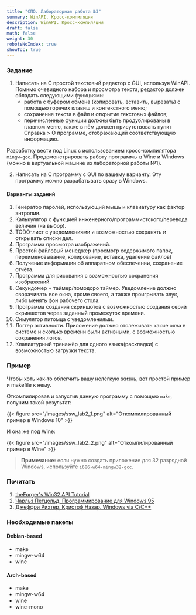 ```yaml
---
title: "СПО. Лабораторная работа №3"
summary: WinAPI. Кросс-компиляция
description: WinAPI. Кросс-компиляция
draft: false
math: false
weight: 30
robotsNoIndex: true
showToc: true
---
```


### Задание

1. Написать на С простой текстовый редактор с GUI, используя WinAPI. Помимо очевидного набора и просмотра текста, редактор должен обладать следующими функциями:
    * работа с буфером обмена (копировать, вставить, вырезать) c помощью горячих клавиш и контекстного меню;
    * сохранение текста в файл и открытие текстовых файлов;
    * перечисленные функции должны быть продублированы в главном меню, также в нём должен присутствовать пункт Справка > О программе, отображающий соответствующую информацию.

 Разработку вести под Linux c использованием кросс-компилятора `mingw-gcc`. Продемонстрировать работу программы в Wine и Windows (можно в виртуальной машине из лабораторной работы №1).

2. Написать на C программу c GUI по вашему варианту. Эту программу можно разрабатывать сразу в Windows.

#### Варианты заданий

1. Генератор паролей, использующий мышь и клавиатуру как фактор энтропии.
2. Калькулятор с функцией инженерного/программистского/перевода величин (на выбор).
3. TODO-лист с уведомлениями и возможностью сохранять и открывать списки дел.
4. Программа просмотра изображений.
5. Простой файловый менеджер (просмотр содержимого папок, переименовывание, копирование, вставка, удаление файлов)
6. Получение информации об аппаратном обеспечении, сохранение отчёта.
7. Программа для рисования с возможностью сохранения изображений.
8. Секундомер + таймер/помодоро таймер. Уведомление должно сворачивать все окна, кроме своего, а также проигрывать звук, либо менять фон рабочего стола.
9. Программа создания скриншотов с возможностью создания серий скриншотов через заданный промежуток времени.
10. Симулятор питомца с уведомлениями.
11. Логгер активности. Приложение должно отслеживать какие окна в системе и сколько времени были активными, с возможностью сохранения логов.
12. Клавиатурный тренажёр для одного языка(раскладки) с возможностью загрузки текста.


### Пример

Чтобы хоть как-то облегчить вашу нелёгкую жизнь, [вот](/ssw/lab03_src.zip) простой пример и makefile к нему.


Откомпилировав и запустив данную программу с помощью `make`, получим такой результат:

{{< figure src="/images/ssw_lab2_1.png" alt="Откомпилированный пример в Windows 10" >}}

И она же под Wine:

{{< figure src="/images/ssw_lab2_2.png" alt="Откомпилированный пример в Wine" >}}

>**Примечание:** если нужно создать приложение для 32 разрядной Windows, используйте `i686-w64-mingw32-gcc`.

### Почитать

1. [theForger's Win32 API Tutorial](/books/ssw/lab03/forgers_win32_tutorial.pdf)
2. [Чарльз Петцольд. Программирование для Windows 95](/books/ssw/lab03/petzold_programming_windows.pdf)
3. [Джеффри Рихтер, Кристоф Назар. Windows via C/C++](/books/ssw/lab03/richter_windows_via_c_cpp.pdf)

### Необходимые пакеты

#### Debian-based

* make
* mingw-w64
* wine

#### Arch-based

* make
* mingw-w64
* wine
* wine-mono
